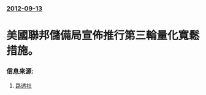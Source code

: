 ### [2012-09-13](/news/2012/09/13/index.md)

##### 
#  美國聯邦儲備局宣佈推行第三輪量化寬鬆措施。




### 信息来源:

1. [路透社](http://www.reuters.com/article/2012/09/14/us-usa-fed-poll-idUSBRE88D1M220120914)
